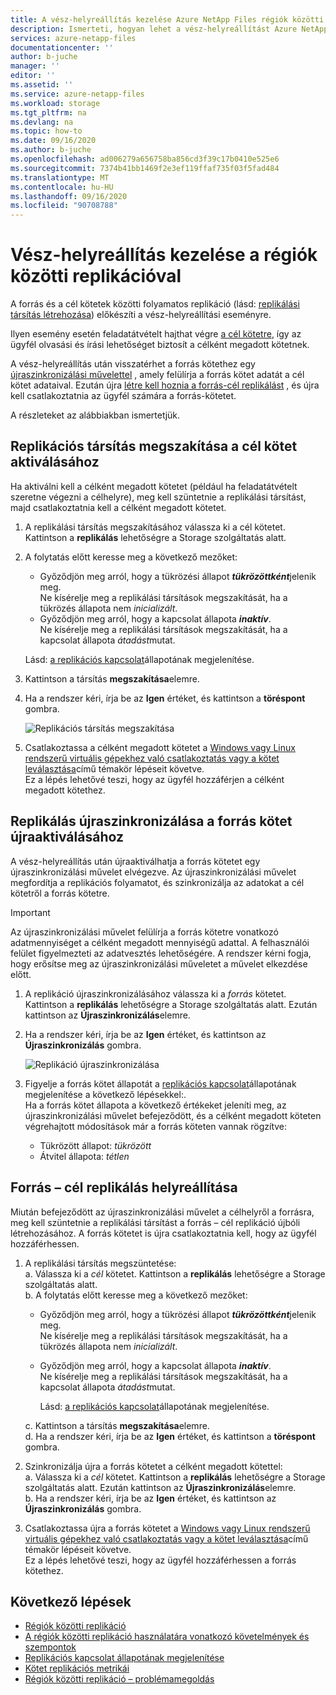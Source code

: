 ```yaml
---
title: A vész-helyreállítás kezelése Azure NetApp Files régiók közötti replikációval | Microsoft Docs
description: Ismerteti, hogyan lehet a vész-helyreállítást Azure NetApp Files régiók közötti replikáció használatával kezelni.
services: azure-netapp-files
documentationcenter: ''
author: b-juche
manager: ''
editor: ''
ms.assetid: ''
ms.service: azure-netapp-files
ms.workload: storage
ms.tgt_pltfrm: na
ms.devlang: na
ms.topic: how-to
ms.date: 09/16/2020
ms.author: b-juche
ms.openlocfilehash: ad006279a656758ba856cd3f39c17b0410e525e6
ms.sourcegitcommit: 7374b41bb1469f2e3ef119ffaf735f03f5fad484
ms.translationtype: MT
ms.contentlocale: hu-HU
ms.lasthandoff: 09/16/2020
ms.locfileid: "90708788"
---
```

# <a name="manage-disaster-recovery-using-cross-region-replication"></a>Vész-helyreállítás kezelése a régiók közötti replikációval 

A forrás és a cél kötetek közötti folyamatos replikáció (lásd: [replikálási társítás létrehozása](cross-region-replication-create-peering.md)) előkészíti a vész-helyreállítási eseményre. 

Ilyen esemény esetén feladatátvételt hajthat végre [a cél kötetre](#break-replication-peering-to-activate-the-destination-volume), így az ügyfél olvasási és írási lehetőséget biztosít a célként megadott kötetnek. 

A vész-helyreállítás után visszatérhet a forrás kötethez egy [újraszinkronizálási művelettel](#resync-replication-to-reactivate-the-source-volume) , amely felülírja a forrás kötet adatát a cél kötet adataival.  Ezután újra [létre kell hoznia a forrás-cél replikálást](#reestablish-source-to-destination-replication) , és újra kell csatlakoztatnia az ügyfél számára a forrás-kötetet. 

A részleteket az alábbiakban ismertetjük. 

## <a name="break-replication-peering-to-activate-the-destination-volume"></a>Replikációs társítás megszakítása a cél kötet aktiválásához

Ha aktiválni kell a célként megadott kötetet (például ha feladatátvételt szeretne végezni a célhelyre), meg kell szüntetnie a replikálási társítást, majd csatlakoztatnia kell a célként megadott kötetet.  

1. A replikálási társítás megszakításához válassza ki a cél kötetet. Kattintson a **replikálás** lehetőségre a Storage szolgáltatás alatt.  

2.  A folytatás előtt keresse meg a következő mezőket:  
    * Győződjön meg arról, hogy a tükrözési állapot ***tükrözöttként***jelenik meg.   
        Ne kísérelje meg a replikálási társítások megszakítását, ha a tükrözés állapota nem *inicializált*.
    * Győződjön meg arról, hogy a kapcsolat állapota ***inaktív***.   
        Ne kísérelje meg a replikálási társítások megszakítását, ha a kapcsolat állapota *átadást*mutat.   

    Lásd: [a replikációs kapcsolat](cross-region-replication-display-health-status.md)állapotának megjelenítése. 

3.  Kattintson a társítás **megszakítása**elemre.  

4.  Ha a rendszer kéri, írja be az **Igen** értéket, és kattintson a **töréspont** gombra. 

    ![Replikációs társítás megszakítása](../media/azure-netapp-files/cross-region-replication-break-replication-peering.png)

5.  Csatlakoztassa a célként megadott kötetet a [Windows vagy Linux rendszerű virtuális gépekhez való csatlakoztatás vagy a kötet leválasztása](azure-netapp-files-mount-unmount-volumes-for-virtual-machines.md)című témakör lépéseit követve.   
    Ez a lépés lehetővé teszi, hogy az ügyfél hozzáférjen a célként megadott kötethez.

## <a name="resync-replication-to-reactivate-the-source-volume"></a>Replikálás újraszinkronizálása a forrás kötet újraaktiválásához   

A vész-helyreállítás után újraaktiválhatja a forrás kötetet egy újraszinkronizálási művelet elvégezve.  Az újraszinkronizálási művelet megfordítja a replikációs folyamatot, és szinkronizálja az adatokat a cél kötetről a forrás kötetre.  

> [!IMPORTANT] 
> Az újraszinkronizálási művelet felülírja a forrás kötetre vonatkozó adatmennyiséget a célként megadott mennyiségű adattal.  A felhasználói felület figyelmezteti az adatvesztés lehetőségére. A rendszer kérni fogja, hogy erősítse meg az újraszinkronizálási műveletet a művelet elkezdése előtt.

1. A replikáció újraszinkronizálásához válassza ki a *forrás* kötetet. Kattintson a **replikálás** lehetőségre a Storage szolgáltatás alatt. Ezután kattintson az **Újraszinkronizálás**elemre.  

2. Ha a rendszer kéri, írja be az **Igen** értéket, és kattintson az **Újraszinkronizálás** gombra. 
 
    ![Replikáció újraszinkronizálása](../media/azure-netapp-files/cross-region-replication-resync-replication.png)

3. Figyelje a forrás kötet állapotát a [replikációs kapcsolat](cross-region-replication-display-health-status.md)állapotának megjelenítése a következő lépésekkel:.   
    Ha a forrás kötet állapota a következő értékeket jeleníti meg, az újraszinkronizálási művelet befejeződött, és a célként megadott köteten végrehajtott módosítások már a forrás köteten vannak rögzítve:   

    * Tükrözött állapot: *tükrözött*  
    * Átvitel állapota: *tétlen*  

## <a name="reestablish-source-to-destination-replication"></a>Forrás – cél replikálás helyreállítása

Miután befejeződött az újraszinkronizálási művelet a célhelyről a forrásra, meg kell szüntetnie a replikálási társítást a forrás – cél replikáció újbóli létrehozásához. A forrás kötetet is újra csatlakoztatnia kell, hogy az ügyfél hozzáférhessen.  

1. A replikálási társítás megszüntetése:  
    a. Válassza ki a *cél* kötetet. Kattintson a **replikálás** lehetőségre a Storage szolgáltatás alatt.  
    b. A folytatás előtt keresse meg a következő mezőket:   
    * Győződjön meg arról, hogy a tükrözési állapot ***tükrözöttként***jelenik meg.   
    Ne kísérelje meg a replikálási társítások megszakítását, ha a tükrözés állapota nem *inicializált*.  
    * Győződjön meg arról, hogy a kapcsolat állapota ***inaktív***.   
    Ne kísérelje meg a replikálási társítások megszakítását, ha a kapcsolat állapota *átadást*mutat.    

        Lásd: [a replikációs kapcsolat](cross-region-replication-display-health-status.md)állapotának megjelenítése. 

    c. Kattintson a társítás **megszakítása**elemre.   
    d. Ha a rendszer kéri, írja be az **Igen** értéket, és kattintson a **töréspont** gombra.  

2. Szinkronizálja újra a forrás kötetet a célként megadott kötettel:  
    a. Válassza ki a *cél* kötetet. Kattintson a **replikálás** lehetőségre a Storage szolgáltatás alatt. Ezután kattintson az **Újraszinkronizálás**elemre.   
    b. Ha a rendszer kéri, írja be az **Igen** értéket, és kattintson az **Újraszinkronizálás** gombra.

3. Csatlakoztassa újra a forrás kötetet a [Windows vagy Linux rendszerű virtuális gépekhez való csatlakoztatás vagy a kötet leválasztása](azure-netapp-files-mount-unmount-volumes-for-virtual-machines.md)című témakör lépéseit követve.  
    Ez a lépés lehetővé teszi, hogy az ügyfél hozzáférhessen a forrás kötethez.

## <a name="next-steps"></a>Következő lépések  

* [Régiók közötti replikáció](cross-region-replication-introduction.md)
* [A régiók közötti replikáció használatára vonatkozó követelmények és szempontok](cross-region-replication-requirements-considerations.md)
* [Replikációs kapcsolat állapotának megjelenítése](cross-region-replication-display-health-status.md)
* [Kötet replikációs metrikái](azure-netapp-files-metrics.md#replication)
* [Régiók közötti replikáció – problémamegoldás](troubleshoot-cross-region-replication.md)


